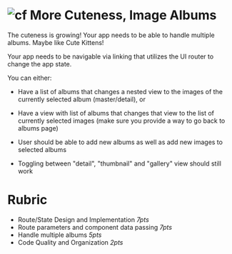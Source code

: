 ![cf](http://i.imgur.com/7v5ASc8.png) More Cuteness, Image Albums
===

The cuteness is growing! Your app needs to be able to handle multiple albums. Maybe like Cute Kittens!

Your app needs to be navigable via linking that utilizes the UI router to change the app state.

You can either:
* Have a list of albums that changes a nested view to the images of the currently selected album (master/detail), or
* Have a view with list of albums that changes that view to the list of currently selected images
(make sure you provide a way to go back to albums page)

* User should be able to add new albums as well as add new images to selected albums
* Toggling between "detail", "thumbnail" and "gallery" view should still work 

# Rubric

* Route/State Design and Implementation *7pts*
* Route parameters and component data passing *7pts*
* Handle multiple albums *5pts*
* Code Quality and Organization *2pts*

